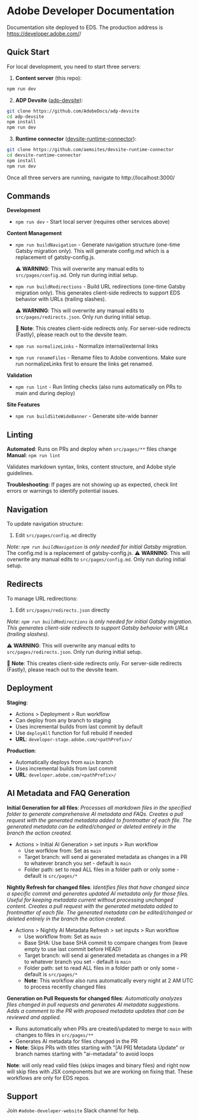 # Adobe Developer Documentation

Documentation site deployed to EDS.
The production address is https://developer.adobe.com/<pathPrefix>/

## Quick Start

For local development, you need to start three servers:

1. **Content server** (this repo):
```bash
npm run dev
```

2. **ADP Devsite** ([adp-devsite](https://github.com/AdobeDocs/adp-devsite)):
```bash
git clone https://github.com/AdobeDocs/adp-devsite
cd adp-devsite
npm install
npm run dev
```

3. **Runtime connector** ([devsite-runtime-connector](https://github.com/aemsites/devsite-runtime-connector)):
```bash
git clone https://github.com/aemsites/devsite-runtime-connector
cd devsite-runtime-connector
npm install
npm run dev
```

Once all three servers are running, navigate to http://localhost:3000/<pathPrefix>

## Commands

**Development**
- `npm run dev` - Start local server (requires other services above)

**Content Management**
- `npm run buildNavigation` - Generate navigation structure (one-time Gatsby migration only).  This will generate config.md which is a replacement of gatsby-config.js.
  
  ⚠️ **WARNING**: This will overwrite any manual edits to `src/pages/config.md`. Only run during initial setup.

- `npm run buildRedirections` - Build URL redirections (one-time Gatsby migration only). This generates client-side redirects to support EDS behavior with URLs (trailing slashes).
  
  ⚠️ **WARNING**: This will overwrite any manual edits to `src/pages/redirects.json`. Only run during initial setup.
  
  📝 **Note**: This creates client-side redirects only. For server-side redirects (Fastly), please reach out to the devsite team.

- `npm run normalizeLinks` - Normalize internal/external links
- `npm run renameFiles` - Rename files to Adobe conventions. Make sure run normalizeLinks first to ensure the links get renamed.

**Validation**
- `npm run lint` - Run linting checks (also runs automatically on PRs to main and during deploy)

**Site Features**
- `npm run buildSiteWideBanner` - Generate site-wide banner

## Linting

**Automated**: Runs on PRs and deploy when `src/pages/**` files change
**Manual**: `npm run lint`

Validates markdown syntax, links, content structure, and Adobe style guidelines.

**Troubleshooting**: If pages are not showing up as expected, check lint errors or warnings to identify potential issues.

## Navigation

To update navigation structure:
1. Edit `src/pages/config.md` directly

*Note: `npm run buildNavigation` is only needed for initial Gatsby migration.*  The config.md is a replacement of gatsby-config.js.
⚠️ **WARNING**: This will overwrite any manual edits to `src/pages/config.md`. Only run during initial setup.

## Redirects

To manage URL redirections:
1. Edit `src/pages/redirects.json` directly

*Note: `npm run buildRedirections` is only needed for initial Gatsby migration. This generates client-side redirects to support Gatsby behavior with URLs (trailing slashes).*  

⚠️ **WARNING**: This will overwrite any manual edits to `src/pages/redirects.json`. Only run during initial setup.

📝 **Note**: This creates client-side redirects only. For server-side redirects (Fastly), please reach out to the devsite team.

## Deployment

**Staging**:
- Actions > Deployment > Run workflow
- Can deploy from any branch to staging
- Uses incremental builds from last commit by default
- Use `deployAll` function for full rebuild if needed
- **URL**: `developer-stage.adobe.com/<pathPrefix>/`

**Production**:
- Automatically deploys from `main` branch
- Uses incremental builds from last commit
- **URL**: `developer.adobe.com/<pathPrefix>/`

## AI Metadata and FAQ Generation

**Initial Generation for all files**:
*Processes all markdown files in the specified folder to generate comprehensive AI metadata and FAQs. Creates a pull request with the generated metadata added to frontmatter of each file. The generated metadata can be edited/changed or deleted entirely in the branch the action created.*

- Actions > Initial AI Generation > set inputs > Run workflow
  - Use worfklow from: Set as `main`
  - Target branch: will send ai generated metadata as changes in a PR to whatever branch you set - default is `main`
  - Folder path: set to read ALL files in a folder path or only some - default is `src/pages/*`

**Nightly Refresh for changed files**:
*Identifies files that have changed since a specific commit and generates updated AI metadata only for those files. Useful for keeping metadata current without processing unchanged content. Creates a pull request with the generated metadata added to frontmatter of each file. The generated metadata can be edited/changed or deleted entirely in the branch the action created.*

- Actions > Nightly AI Metadata Refresh > set inputs > Run workflow
  - Use workflow from: Set as `main`
  - Base SHA: Use base SHA commit to compare changes from (leave empty to use last commit before HEAD)
  - Target branch: will send ai generated metadata as changes in a PR to whatever branch you set - default is `main`
  - Folder path: set to read ALL files in a folder path or only some - default is `src/pages/*`
  - **Note**: This workflow also runs automatically every night at 2 AM UTC to process recently changed files

**Generation on Pull Requests for changed files**:
*Automatically analyzes files changed in pull requests and generates AI metadata suggestions. Adds a comment to the PR with proposed metadata updates that can be reviewed and applied.*

- Runs automatically when PRs are created/updated to merge to `main` with changes to files in `src/pages/**`
- Generates AI metadata for files changed in the PR
- **Note**: Skips PRs with titles starting with "[AI PR] Metadata Update" or branch names starting with "ai-metadata" to avoid loops

**Note**: will only read valid files (skips images and binary files) and right now will skip files with JSX components but we are working on fixing that. These workflows are only for EDS repos.

## Support

Join `#adobe-developer-website` Slack channel for help.

